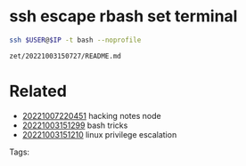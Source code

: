 # ssh escape rbash set terminal
```bash
ssh $USER@$IP -t bash --noprofile
```

` zet/20221003150727/README.md `

# Related

- [20221007220451](/zet/20221007220451/README.md) hacking notes node
- [20221003151299](/zet/20221003151299/README.md) bash tricks
- [20221003151210](/zet/20221003151210/README.md) linux privilege escalation

Tags:

    
